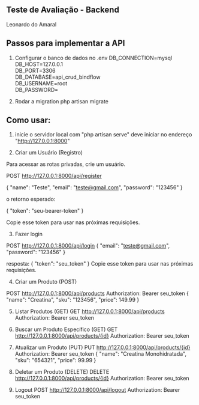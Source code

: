 ## Teste de Avaliação - Backend

Leonardo do Amaral

## Passos para implementar a API

1. Configurar o banco de dados no .env
DB_CONNECTION=mysql\
DB_HOST=127.0.0.1\
DB_PORT=3306\
DB_DATABASE=api_crud_bindflow\
DB_USERNAME=root\
DB_PASSWORD=

2. Rodar a migration
php artisan migrate

## Como usar:
1. inicie o servidor local com "php artisan serve"
deve iniciar no endereço "http://127.0.0.1:8000"

2. Criar um Usuário (Registro)

Para acessar as rotas privadas, crie um usuário.

POST http://127.0.0.1:8000/api/register

{
  "name": "Teste",
  "email": "teste@gmail.com",
  "password": "123456"
}

o retorno esperado:

{
  "token": "seu-bearer-token"
}

Copie esse token para usar nas próximas requisições.

3. Fazer login

POST http://127.0.0.1:8000/api/login
{
  "email": "teste@gmail.com",
  "password": "123456"
}

resposta:
{
  "token": "seu_token"
}
Copie esse token para usar nas próximas requisições.

4. Criar um Produto (POST)

POST http://127.0.0.1:8000/api/products
Authorization: Bearer seu_token
{
  "name": "Creatina",
  "sku": "123456",
  "price": 149.99
}

5.  Listar Produtos (GET)
GET http://127.0.0.1:8000/api/products
Authorization: Bearer seu_token

6. Buscar um Produto Específico (GET)
GET http://127.0.0.1:8000/api/products/{id}
Authorization: Bearer seu_token

7. Atualizar um Produto (PUT)
PUT http://127.0.0.1:8000/api/products/{id}
Authorization: Bearer seu_token
{
  "name": "Creatina Monohidratada",
  "sku": "654321",
  "price": 99.99
}

8. Deletar um Produto (DELETE)
DELETE http://127.0.0.1:8000/api/products/{id}
Authorization: Bearer seu_token

9. Logout
POST http://127.0.0.1:8000/api/logout
Authorization: Bearer seu_token
